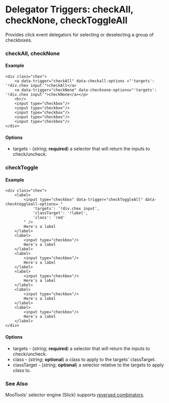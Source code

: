 Delegator Triggers: checkAll, checkNone, checkToggleAll
=======================

Provides click event delegators for selecting or deselecting a group of checkboxes.

### checkAll, checkNone

#### Example

	<div class="chex">
		<a data-trigger="checkAll" data-checkall-options ="'targets': '!div.chex input'">checkAll</a>
		<a data-trigger="checkNone" data-checknone-options="'targets': '!div.chex input'">checkNone</a></p>
		<hr/>
		<input type="checkbox"/>
		<input type="checkbox"/>
		<input type="checkbox"/>
		<input type="checkbox"/>
		<input type="checkbox"/>
	</div>

#### Options

* targets - (*string*; **required**) a selector that will return the inputs to check/uncheck.

### checkToggle

#### Example
	<div class="chex">
		<label>
			<input type="checkbox" data-trigger="checkToggleAll" data-checktoggleall-options= "
				'targets': '!div.chex input',
				'classTarget': '!label',
				'class': 'red'
			" />
			Here's a label
		</label>
		<label>
			<input type="checkbox"/>
			Here's a label
		</label>
		<label>
			<input type="checkbox"/>
			Here's a label
		</label>
		<label>
			<input type="checkbox"/>
			Here's a label
		</label>
		<label>
			<input type="checkbox"/>
			Here's a label
		</label>
		<label>
			<input type="checkbox"/>
			Here's a label
		</label>
	</div>

#### Options

* targets - (*string*; **required**) a selector that will return the inputs to check/uncheck.
* class - (*string*; **optional**) a class to apply to the targets' classTarget.
* classTarget - (*string*; **optional**) a selector relative to the targets to apply *class* to.

### See Also

MooTools' selector engine (Slick) supports [reversed combinators](https://github.com/mootools/slick/wiki/reversed-combinators).